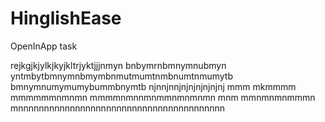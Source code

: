 # HinglishEase
 OpenInApp task


rejkgjkjylkjkyjkltrjyktjjjnmyn
bnbymrnbmnymnubmyn
yntmbytbmnymnbmymbnmutmumtnmbnumtnmumytb
bmnymnumymumybummbnymtb
njnnjnnjnjnjnjnjnjnj
mmm
mkmmmm
mmmmmmnmnmn
mmmmnmnnmnmmnmnmnmn mnm
 mmnmnmnmmmn
mnnnnnnnnnnnnnnnnnnnnnnnnnnnnnnnnnnnnnnnn
